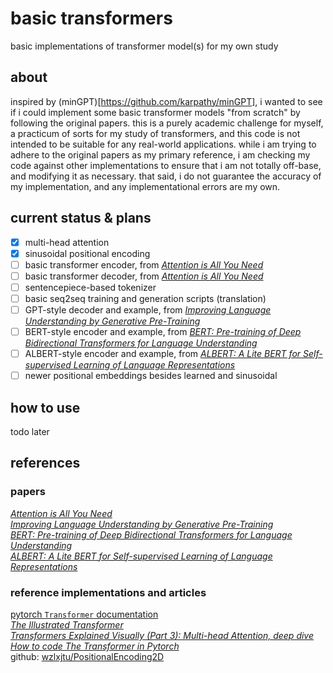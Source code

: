 # basic transformers

basic implementations of transformer model(s) for my own study

## about

inspired by (minGPT)[https://github.com/karpathy/minGPT], i wanted to see if i could implement some basic transformer models "from scratch" by following the original papers. this is a purely academic challenge for myself, a practicum of sorts for my study of transformers, and this code is not intended to be suitable for any real-world applications. while i am trying to adhere to the original papers as my primary reference, i am checking my code against other implementations to ensure that i am not totally off-base, and modifying it as necessary. that said, i do not guarantee the accuracy of my implementation, and any implementational errors are my own.

## current status & plans

- [x] multi-head attention
- [x] sinusoidal positional encoding
- [ ] basic transformer encoder, from [*Attention is All You Need*](https://arxiv.org/abs/1706.03762)
- [ ] basic transformer decoder, from [*Attention is All You Need*](https://arxiv.org/abs/1706.03762)
- [ ] sentencepiece-based tokenizer
- [ ] basic seq2seq training and generation scripts (translation)
- [ ] GPT-style decoder and example, from [*Improving Language Understanding
by Generative Pre-Training*](https://s3-us-west-2.amazonaws.com/openai-assets/research-covers/language-unsupervised/language_understanding_paper.pdf)
- [ ] BERT-style encoder and example, from [*BERT: Pre-training of Deep Bidirectional Transformers for Language Understanding*](https://arxiv.org/abs/1810.04805)
- [ ] ALBERT-style encoder and example, from [*ALBERT: A Lite BERT for Self-supervised Learning of Language Representations*](https://arxiv.org/abs/1909.11942)
- [ ] newer positional embeddings besides learned and sinusoidal

## how to use

todo later

## references

### papers

[*Attention is All You Need*](https://arxiv.org/abs/1706.03762)  
[*Improving Language Understanding
by Generative Pre-Training*](https://s3-us-west-2.amazonaws.com/openai-assets/research-covers/language-unsupervised/language_understanding_paper.pdf)  
[*BERT: Pre-training of Deep Bidirectional Transformers for Language Understanding*](https://arxiv.org/abs/1810.04805)  
[*ALBERT: A Lite BERT for Self-supervised Learning of Language Representations*](https://arxiv.org/abs/1909.11942)  

### reference implementations and articles

[pytorch `Transformer` documentation](https://pytorch.org/docs/stable/_modules/torch/nn/modules/transformer.html#Transformer)  
[*The Illustrated Transformer*](https://jalammar.github.io/illustrated-transformer/)  
[*Transformers Explained Visually (Part 3): Multi-head Attention, deep dive*](https://towardsdatascience.com/transformers-explained-visually-part-3-multi-head-attention-deep-dive-1c1ff1024853)  
[*How to code The Transformer in Pytorch*](https://towardsdatascience.com/how-to-code-the-transformer-in-pytorch-24db27c8f9ec#3fa3)  
github: [wzlxjtu/PositionalEncoding2D](https://github.com/wzlxjtu/PositionalEncoding2D)  